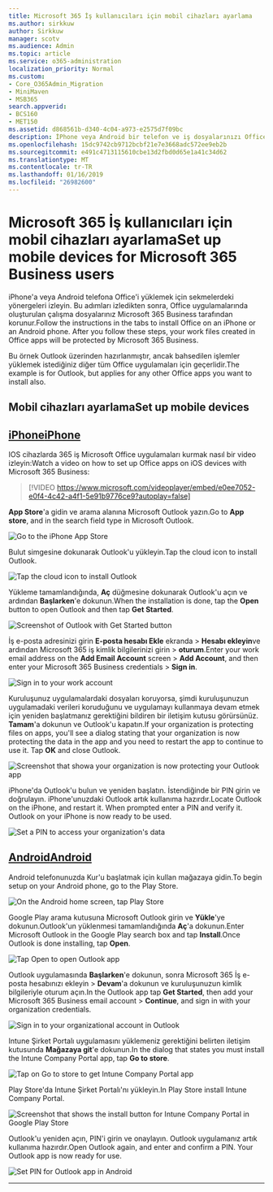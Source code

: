 ```yaml
---
title: Microsoft 365 İş kullanıcıları için mobil cihazları ayarlama
ms.author: sirkkuw
author: Sirkkuw
manager: scotv
ms.audience: Admin
ms.topic: article
ms.service: o365-administration
localization_priority: Normal
ms.custom:
- Core_O365Admin_Migration
- MiniMaven
- MSB365
search.appverid:
- BCS160
- MET150
ms.assetid: d868561b-d340-4c04-a973-e2575d7f09bc
description: İPhone veya Android bir telefon ve iş dosyalarınızı Office apps yükleme Office Microsoft 365 işletme tarafından korunur.
ms.openlocfilehash: 15dc9742cb9712bcbf21e7e3668adc572ee9eb2b
ms.sourcegitcommit: e491c4713115610cbe13d2fbd0d65e1a41c34d62
ms.translationtype: MT
ms.contentlocale: tr-TR
ms.lasthandoff: 01/16/2019
ms.locfileid: "26982600"
---
```

# <a name="set-up-mobile-devices-for-microsoft-365-business-users"></a><span data-ttu-id="2daaf-103">Microsoft 365 İş kullanıcıları için mobil cihazları ayarlama</span><span class="sxs-lookup"><span data-stu-id="2daaf-103">Set up mobile devices for Microsoft 365 Business users</span></span>

<span data-ttu-id="2daaf-p101">iPhone'a veya Android telefona Office'i yüklemek için sekmelerdeki yönergeleri izleyin. Bu adımları izledikten sonra, Office uygulamalarında oluşturulan çalışma dosyalarınız Microsoft 365 Business tarafından korunur.</span><span class="sxs-lookup"><span data-stu-id="2daaf-p101">Follow the instructions in the tabs to install Office on an iPhone or an Android phone. After you follow these steps, your work files created in Office apps will be protected by Microsoft 365 Business.</span></span>

  
<span data-ttu-id="2daaf-106">Bu örnek Outlook üzerinden hazırlanmıştır, ancak bahsedilen işlemler yüklemek istediğiniz diğer tüm Office uygulamaları için geçerlidir.</span><span class="sxs-lookup"><span data-stu-id="2daaf-106">The example is for Outlook, but applies for any other Office apps you want to install also.</span></span>
  
## <a name="set-up-mobile-devices"></a><span data-ttu-id="2daaf-107">Mobil cihazları ayarlama</span><span class="sxs-lookup"><span data-stu-id="2daaf-107">Set up mobile devices</span></span>

## <a name="iphonetabiphone"></a>[<span data-ttu-id="2daaf-108">iPhone</span><span class="sxs-lookup"><span data-stu-id="2daaf-108">iPhone</span></span>](#tab/iPhone)
  
<span data-ttu-id="2daaf-109">IOS cihazlarda 365 iş Microsoft Office uygulamaları kurmak nasıl bir video izleyin:</span><span class="sxs-lookup"><span data-stu-id="2daaf-109">Watch a video on how to set up Office apps on iOS devices with Microsoft 365 Business:</span></span>

> [!VIDEO https://www.microsoft.com/videoplayer/embed/e0ee7052-e0f4-4c42-a4f1-5e91b9776ce9?autoplay=false] 

<span data-ttu-id="2daaf-110">**App Store**'a gidin ve arama alanına Microsoft Outlook yazın.</span><span class="sxs-lookup"><span data-stu-id="2daaf-110">Go to **App store**, and in the search field type in Microsoft Outlook.</span></span>
  
![Go to the iPhone App Store](media/886913de-76e5-4883-8ed0-4eb3ec06188f.png)
  
<span data-ttu-id="2daaf-112">Bulut simgesine dokunarak Outlook'u yükleyin.</span><span class="sxs-lookup"><span data-stu-id="2daaf-112">Tap the cloud icon to install Outlook.</span></span>
  
![Tap the cloud icon to install Outlook](media/665e1620-948a-4ab8-b914-dca49530142c.png)
  
<span data-ttu-id="2daaf-114">Yükleme tamamlandığında, **Aç** düğmesine dokunarak Outlook'u açın ve ardından **Başlarken**'e dokunun.</span><span class="sxs-lookup"><span data-stu-id="2daaf-114">When the installation is done, tap the **Open** button to open Outlook and then tap **Get Started**.</span></span>
  
![Screenshot of Outlook with Get Started button](media/005bedec-ae50-4d75-b3bb-e7cef9e2561c.png)
  
<span data-ttu-id="2daaf-116">İş e-posta adresinizi girin **E-posta hesabı Ekle** ekranda \> **Hesabı ekleyin**ve ardından Microsoft 365 iş kimlik bilgilerinizi girin \> **oturum**.</span><span class="sxs-lookup"><span data-stu-id="2daaf-116">Enter your work email address on the **Add Email Account** screen \> **Add Account**, and then enter your Microsoft 365 Business credentials \> **Sign in**.</span></span>
  
![Sign in to your work account](media/3cef1fb5-7bec-4d3d-8542-872b731ce19f.png)
  
<span data-ttu-id="2daaf-p102">Kuruluşunuz uygulamalardaki dosyaları koruyorsa, şimdi kuruluşunuzun uygulamadaki verileri koruduğunu ve uygulamayı kullanmaya devam etmek için yeniden başlatmanız gerektiğini bildiren bir iletişim kutusu görürsünüz. **Tamam**'a dokunun ve Outlook'u kapatın.</span><span class="sxs-lookup"><span data-stu-id="2daaf-p102">If your organization is protecting files on apps, you'll see a dialog stating that your organization is now protecting the data in the app and you need to restart the app to continue to use it. Tap **OK** and close Outlook.</span></span> 
  
![Screenshot that showa your organization is now protecting your Outlook app](media/fb4c1c84-b1e9-42e1-8070-c13dcf79fb09.png)
  
<span data-ttu-id="2daaf-p103">iPhone'da Outlook'u bulun ve yeniden başlatın. İstendiğinde bir PIN girin ve doğrulayın. iPhone'unuzdaki Outlook artık kullanıma hazırdır.</span><span class="sxs-lookup"><span data-stu-id="2daaf-p103">Locate Outlook on the iPhone, and restart it. When prompted enter a PIN and verify it. Outlook on your iPhone is now ready to be used.</span></span>
  
![Set a PIN to access your organization's data](media/64f2630b-3164-47a4-9dd6-ca0c29ed5fb3.png)
  
## <a name="androidtabandroid"></a>[<span data-ttu-id="2daaf-125">Android</span><span class="sxs-lookup"><span data-stu-id="2daaf-125">Android</span></span>](#tab/Android)
  
<span data-ttu-id="2daaf-126">Android telefonunuzda Kur'u başlatmak için kullan mağazaya gidin.</span><span class="sxs-lookup"><span data-stu-id="2daaf-126">To begin setup on your Android phone, go to the Play Store.</span></span>
  
![On the Android home screen, tap Play Store](media/93df88e7-c778-40e1-b35e-868ca6e97f6c.png)
  
<span data-ttu-id="2daaf-128">Google Play arama kutusuna Microsoft Outlook girin ve **Yükle**'ye dokunun.Outlook'un yüklenmesi tamamlandığında **Aç**'a dokunun.</span><span class="sxs-lookup"><span data-stu-id="2daaf-128">Enter Microsoft Outlook in the Google Play search box and tap **Install**.Once Outlook is done installing, tap **Open**.</span></span>
  
![Tap Open to open Outlook app](media/8b4c5937-8875-4b5a-a5b6-b8c6c9cd6240.png)
  
<span data-ttu-id="2daaf-130">Outlook uygulamasında **Başlarken**'e dokunun, sonra Microsoft 365 İş e-posta hesabınızı ekleyin \> **Devam**'a dokunun ve kuruluşunuzun kimlik bilgileriyle oturum açın.</span><span class="sxs-lookup"><span data-stu-id="2daaf-130">In the Outlook app tap **Get Started**, then add your Microsoft 365 Business email account \> **Continue**, and sign in with your organization credentials.</span></span>
  
![Sign in to your organizational account in Outlook](media/18f67c66-4bab-4b99-94bd-080839312e29.png)
  
<span data-ttu-id="2daaf-132">Intune Şirket Portalı uygulamasını yüklemeniz gerektiğini belirten iletişim kutusunda **Mağazaya git**'e dokunun.</span><span class="sxs-lookup"><span data-stu-id="2daaf-132">In the dialog that states you must install the Intune Company Portal app, tap **Go to store**.</span></span>
  
![Tap on Go to store to get Intune Company Portal app](media/a702d712-5622-45dd-a511-b1adaee63071.png)
  
<span data-ttu-id="2daaf-134">Play Store'da Intune Şirket Portalı'nı yükleyin.</span><span class="sxs-lookup"><span data-stu-id="2daaf-134">In Play Store install Intune Company Portal.</span></span>
  
![Screenshot that shows the install button for Intune Company Portal in Google Play Store](media/5e0408f2-3f37-44dd-80ed-13ca2ac6df0c.png)
  
<span data-ttu-id="2daaf-p104">Outlook'u yeniden açın, PIN'i girin ve onaylayın. Outlook uygulamanız artık kullanıma hazırdır.</span><span class="sxs-lookup"><span data-stu-id="2daaf-p104">Open Outlook again, and enter and confirm a PIN. Your Outlook app is now ready for use.</span></span>
  
![Set  PIN for Outlook app in Android](media/edb91afb-f1ed-451a-bc6b-8ccba664e055.png)
  
---


